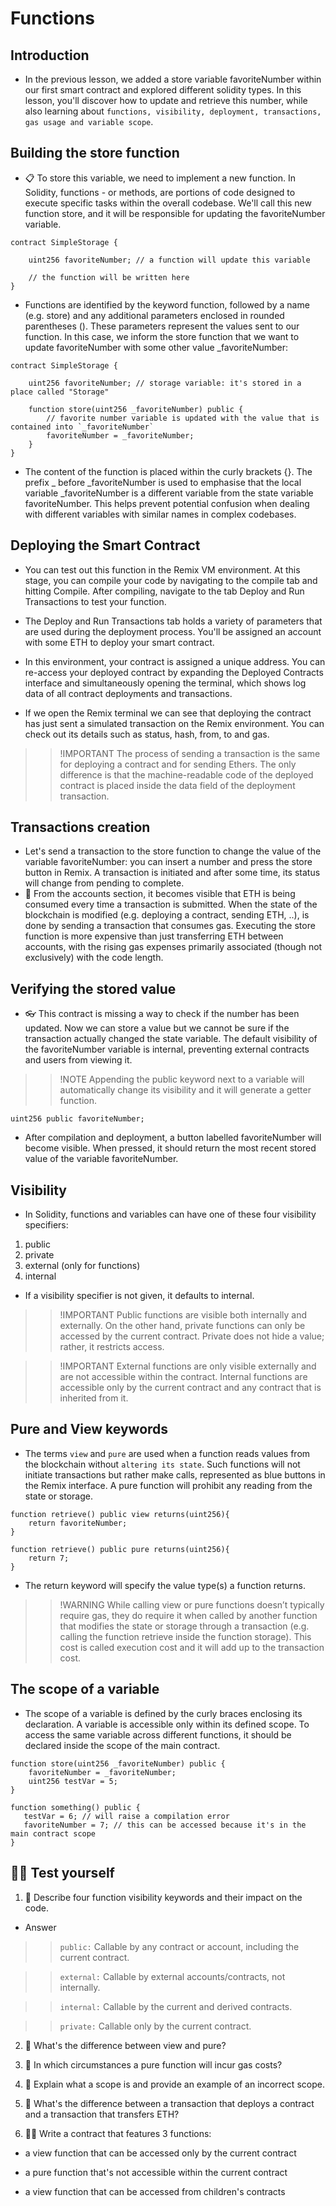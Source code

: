 # Functions

## Introduction
- In the previous lesson, we added a store variable favoriteNumber within our first smart contract and explored different solidity types. In this lesson, you'll discover how to update and retrieve this number, while also learning about `functions, visibility, deployment, transactions, gas usage and variable scope`.

## Building the store function
- 📋 To store this variable, we need to implement a new function. In Solidity, functions - or methods, are portions of code designed to execute specific tasks within the overall codebase. We'll call this new function store, and it will be responsible for updating the favoriteNumber variable.

```
contract SimpleStorage {

    uint256 favoriteNumber; // a function will update this variable

    // the function will be written here
}
```
- Functions are identified by the keyword function, followed by a name (e.g. store) and any additional parameters enclosed in rounded parentheses (). These parameters represent the values sent to our function. In this case, we inform the store function that we want to update favoriteNumber with some other value _favoriteNumber:

```
contract SimpleStorage {

    uint256 favoriteNumber; // storage variable: it's stored in a place called "Storage"

    function store(uint256 _favoriteNumber) public {
        // favorite number variable is updated with the value that is contained into `_favoriteNumber`
        favoriteNumber = _favoriteNumber;
    }
}
```

- The content of the function is placed within the curly brackets {}. The prefix _ before _favoriteNumber is used to emphasise that the local variable _favoriteNumber is a different variable from the state variable favoriteNumber. This helps prevent potential confusion when dealing with different variables with similar names in complex codebases.

## Deploying the Smart Contract
- You can test out this function in the Remix VM environment. At this stage, you can compile your code by navigating to the compile tab and hitting Compile. After compiling, navigate to the tab Deploy and Run Transactions to test your function.
- The Deploy and Run Transactions tab holds a variety of parameters that are used during the deployment process. You'll be assigned an account with some ETH to deploy your smart contract.

- In this environment, your contract is assigned a unique address. You can re-access your deployed contract by expanding the Deployed Contracts interface and simultaneously opening the terminal, which shows log data of all contract deployments and transactions.

- If we open the Remix terminal we can see that deploying the contract has just sent a simulated transaction on the Remix environment. You can check out its details such as status, hash, from, to and gas.

>> !IMPORTANT The process of sending a transaction is the same for deploying a contract and for sending Ethers. The only difference is that the machine-readable code of the deployed contract is placed inside the data field of the deployment transaction.

## Transactions creation
- Let's send a transaction to the store function to change the value of the variable favoriteNumber: you can insert a number and press the store button in Remix. A transaction is initiated and after some time, its status will change from pending to complete.
- 💸 From the accounts section, it becomes visible that ETH is being consumed every time a transaction is submitted. When the state of the blockchain is modified (e.g. deploying a contract, sending ETH, ..), is done by sending a transaction that consumes gas. Executing the store function is more expensive than just transferring ETH between accounts, with the rising gas expenses primarily associated (though not exclusively) with the code length.

## Verifying the stored value
- 👓 This contract is missing a way to check if the number has been updated. Now we can store a value but we cannot be sure if the transaction actually changed the state variable.
The default visibility of the favoriteNumber variable is internal, preventing external contracts and users from viewing it.

>> !NOTE Appending the public keyword next to a variable will automatically change its visibility and it will generate a getter function.

```
uint256 public favoriteNumber;
```

- After compilation and deployment, a button labelled favoriteNumber will become visible. When pressed, it should return the most recent stored value of the variable favoriteNumber.

## Visibility
- In Solidity, functions and variables can have one of these four visibility specifiers:

1. public
2. private
3. external (only for functions)
4. internal

- If a visibility specifier is not given, it defaults to internal.

>> !IMPORTANT Public functions are visible both internally and externally. On the other hand, private functions can only be accessed by the current contract. Private does not hide a value; rather, it restricts access.

>> !IMPORTANT External functions are only visible externally and are not accessible within the contract. Internal functions are accessible only by the current contract and any contract that is inherited from it. 

## Pure and View keywords
- The terms `view` and `pure` are used when a function reads values from the blockchain without `altering its state`. Such functions will not initiate transactions but rather make calls, represented as blue buttons in the Remix interface. A pure function will prohibit any reading from the state or storage.

```
function retrieve() public view returns(uint256){
    return favoriteNumber;
}
```

```
function retrieve() public pure returns(uint256){
    return 7;
}
```
- The return keyword will specify the value type(s) a function returns.

>> !WARNING While calling view or pure functions doesn’t typically require gas, they do require it when called by another function that modifies the state or storage through a transaction (e.g. calling the function retrieve inside the function storage). This cost is called execution cost and it will add up to the transaction cost.

## The scope of a variable
- The scope of a variable is defined by the curly braces enclosing its declaration. A variable is accessible only within its defined scope. To access the same variable across different functions, it should be declared inside the scope of the main contract.

```
function store(uint256 _favoriteNumber) public {
    favoriteNumber = _favoriteNumber;
    uint256 testVar = 5;
}
```

```
function something() public {
   testVar = 6; // will raise a compilation error
   favoriteNumber = 7; // this can be accessed because it's in the main contract scope
}
```

## 🧑‍💻 Test yourself
1. 📕 Describe four function visibility keywords and their impact on the code.
- Answer

>> `public:` Callable by any contract or account, including the current contract.

>> `external:` Callable by external accounts/contracts, not internally.

>> `internal:` Callable by the current and derived contracts.

>> `private:` Callable only by the current contract.

2. 📕 What's the difference between view and pure?

3. 📕 In which circumstances a pure function will incur gas costs?

4. 📕 Explain what a scope is and provide an example of an incorrect scope.

5. 📕 What's the difference between a transaction that deploys a contract and a transaction that transfers ETH?

6. 🧑‍💻 Write a contract that features 3 functions:

- a view function that can be accessed only by the current contract

- a pure function that's not accessible within the current contract

- a view function that can be accessed from children's contracts
